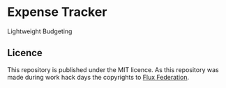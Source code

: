# Expense Tracker
Lightweight Budgeting

## Licence
This repository is published under the MIT licence. As this repository was made during work hack days the copyrights to [Flux Federation](https://fluxfederation.com/).
